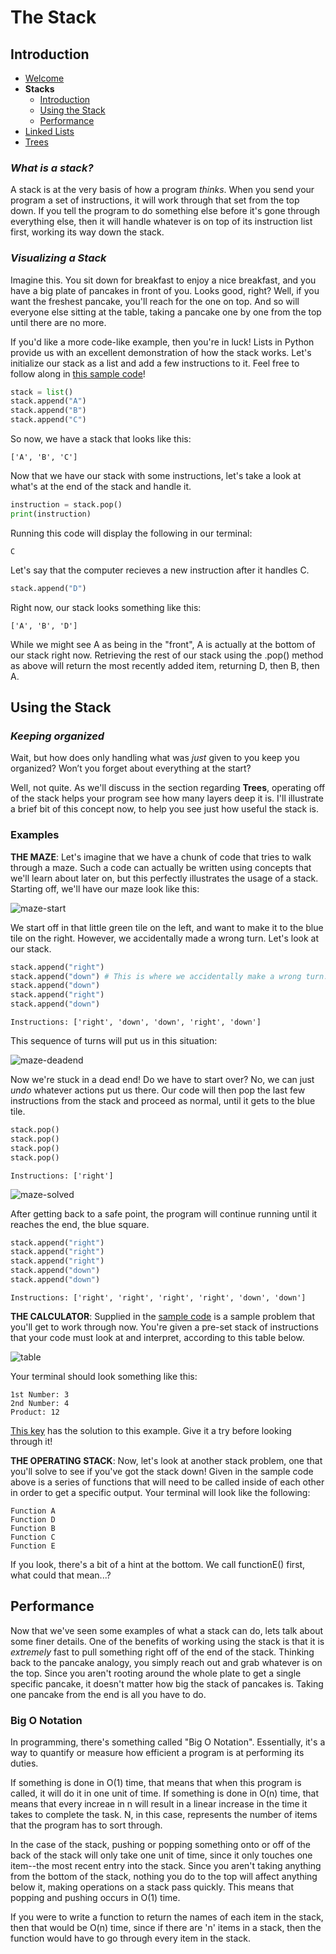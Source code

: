 # **The Stack**

## <a name="intro"></a>Introduction
* [Welcome](welcome.md)
* **Stacks**
  * [Introduction](#intro)
  * [Using the Stack](#uses)
  * [Performance](#performance)
* [Linked Lists](02-linkedlist.md)
* [Trees](03-tree.md)

### ***What is a stack?***
A stack is at the very basis of how a program *thinks*. When you send your program a set of instructions, it will work through that set from the top down. If you tell the program to do something else before it's gone through everything else, then it will handle whatever is on top of its instruction list first, working its way down the stack.

### ***Visualizing a Stack***
Imagine this. You sit down for breakfast to enjoy a nice breakfast, and you have a big plate of pancakes in front of you. Looks good, right? Well, if you want the freshest pancake, you'll reach for the one on top. And so will everyone else sitting at the table, taking a pancake one by one from the top until there are no more. 

If you'd like a more code-like example, then you're in luck! Lists in Python provide us with an excellent demonstration of how the stack works. Let's initialize our stack as a list and add a few instructions to it. Feel free to follow along in [this sample code](01-stack.py)!
```python
stack = list()
stack.append("A")
stack.append("B")
stack.append("C")
```
So now, we have a stack that looks like this:
```
['A', 'B', 'C']
```
Now that we have our stack with some instructions, let's take a look at what's at the end of the stack and handle it. 
```python
instruction = stack.pop()
print(instruction)
```
Running this code will display the following in our terminal:
```
C
```
Let's say that the computer recieves a new instruction after it handles C. 
```python
stack.append("D")
```
Right now, our stack looks something like this:
```
['A', 'B', 'D']
```
While we might see A as being in the "front", A is actually at the bottom of our stack right now. Retrieving the rest of our stack using the .pop() method as above will return the most recently added item, returning D, then B, then A. 

## <a name="uses"></a> Using the Stack


### ***Keeping organized***
Wait, but how does only handling what was *just* given to you keep you organized? Won’t you forget about everything at the start?

Well, not quite. As we'll discuss in the section regarding **Trees**, operating off of the stack helps your program see how many layers deep it is. I'll illustrate a brief bit of this concept now, to help you see just how useful the stack is. 

### **Examples**

**THE MAZE**: Let's imagine that we have a chunk of code that tries to walk through a maze. Such a code can actually be written using concepts that we'll learn about later on, but this perfectly illustrates the usage of a stack. Starting off, we'll have our maze look like this:

![maze-start](pictures/01-maze-01.png)

We start off in that little green tile on the left, and want to make it to the blue tile on the right. However, we accidentally made a wrong turn. Let's look at our stack.
```python
stack.append("right")
stack.append("down") # This is where we accidentally make a wrong turn...
stack.append("down")
stack.append("right")
stack.append("down")
```
    Instructions: ['right', 'down', 'down', 'right', 'down']

This sequence of turns will put us in this situation:

![maze-deadend](pictures/01-maze-02.png)

Now we're stuck in a dead end! Do we have to start over? No, we can just *undo* whatever actions put us there. Our code will then pop the last few instructions from the stack and proceed as normal, until it gets to the blue tile. 
```python
stack.pop()
stack.pop()
stack.pop()
stack.pop()
```
    Instructions: ['right']

![maze-solved](pictures/01-maze-03.png)

After getting back to a safe point, the program will continue running until it reaches the end, the blue square.

```python
stack.append("right")
stack.append("right")
stack.append("right")
stack.append("down")
stack.append("down")
```
    Instructions: ['right', 'right', 'right', 'right', 'down', 'down']

**THE CALCULATOR**: Supplied in the [sample code](01-stack.py) is a sample problem that you'll get to work through now. You're given a pre-set stack of instructions that your code must look at and interpret, according to this table below.

![table](pictures/01-table.png)

Your terminal should look something like this:

    1st Number: 3
    2nd Number: 4
    Product: 12

[This key](examples/01-example.py) has the solution to this example. Give it a try before looking through it!

**THE OPERATING STACK**: Now, let's look at another stack problem, one that you'll solve to see if you've got the stack down! Given in the sample code above is a series of functions that will need to be called inside of each other in order to get a specific output. Your terminal will look like the following:

    Function A
    Function D
    Function B
    Function C
    Function E

If you look, there's a bit of a hint at the bottom. We call functionE() first, what could that mean...?

## <a name="performance"></a> Performance

Now that we've seen some examples of what a stack can do, lets talk about some finer details. One of the benefits of working using the stack is that it is *extremely* fast to pull something right off of the end of the stack. Thinking back to the pancake analogy, you simply reach out and grab whatever is on the top. Since you aren't rooting around the whole plate to get a single specific pancake, it doesn't matter how big the stack of pancakes is. Taking one pancake from the end is all you have to do. 

### **Big O Notation**

In programming, there's something called "Big O Notation". Essentially, it's a way to quantify or measure how efficient a program is at performing its duties. 

If something is done in O(1) time, that means that when this program is called, it will do it in one unit of time. If something is done in O(n) time, that means that every increae in n will result in a linear increase in the time it takes to complete the task. N, in this case, represents the number of items that the program has to sort through. 

In the case of the stack, pushing or popping something onto or off of the back of the stack will only take one unit of time, since it only touches one item--the most recent entry into the stack. Since you aren't taking anything from the bottom of the stack, nothing you do to the top will affect anything below it, making operations on a stack pass quickly. This means that popping and pushing occurs in O(1) time. 

If you were to write a function to return the names of each item in the stack, then that would be O(n) time, since if there are 'n' items in a stack, then the function would have to go through every item in the stack.